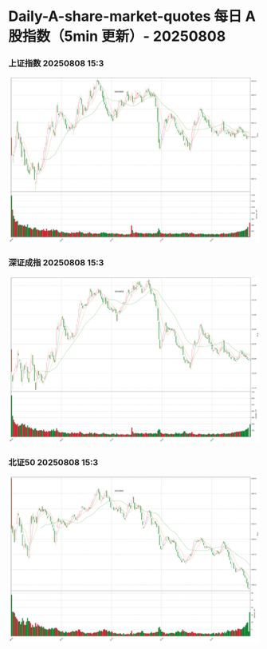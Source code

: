 
# Daily-A-share-market-quotes 每日 A 股指数（5min 更新）- 20250808

### 上证指数 20250808 15:3
![](./fig/2025/8/20250808-sh000001.png)

### 深证成指 20250808 15:3
![](./fig/2025/8/20250808-sz399001.png)

### 北证50 20250808 15:3
![](./fig/2025/8/20250808-bj899050.png)

